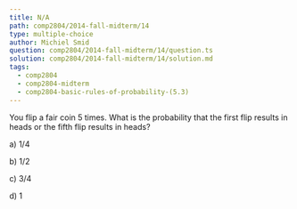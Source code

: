 ```yaml
---
title: N/A
path: comp2804/2014-fall-midterm/14
type: multiple-choice
author: Michiel Smid
question: comp2804/2014-fall-midterm/14/question.ts
solution: comp2804/2014-fall-midterm/14/solution.md
tags:
  - comp2804
  - comp2804-midterm
  - comp2804-basic-rules-of-probability-(5.3)
---
```


You flip a fair coin 5 times. What is the probability that the first flip results in heads or the fifth flip results in heads?

a) 1/4

b) 1/2

c) 3/4

d) 1
